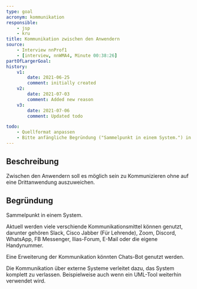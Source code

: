 ```yaml
---
type: goal
acronym: kommunikation
responsible:
    - jsp
    - kru
title: Kommunikation zwischen den Anwendern
source:
    - Interview nnProf1
    - [interview, nnWMA4, Minute 00:38:26]
partOfLargerGoal: 
history:
    v1:
        date: 2021-06-25
        comment: initially created
    v2:
        date: 2021-07-03
        comment: Added new reason
    v3:
        date: 2021-07-06
        comment: Updated todo

todo:
    - Quellformat anpassen
    - Bitte anfängliche Begründung ("Sammelpunkt in einem System.") in einem ganzen Satz ausformulieren
---
```


## Beschreibung

Zwischen den Anwendern soll es möglich sein zu Kommunizieren ohne auf eine Drittanwendung auszuweichen.

## Begründung

Sammelpunkt in einem System.

Aktuell werden viele verschiende Kommunikationsmittel können genutzt, darunter gehören Slack, Cisco Jabber (Für Lehrende), Zoom, Discord, WhatsApp, FB Messenger, Ilias-Forum, E-Mail oder die eigene Handynummer. 

Eine Erweiterung der Kommunikation könnten Chats-Bot genutzt werden.

Die Kommunikation über externe Systeme verleitet dazu, das System komplett zu verlassen. Beispielweise auch wenn ein UML-Tool weiterhin verwendet wird.


